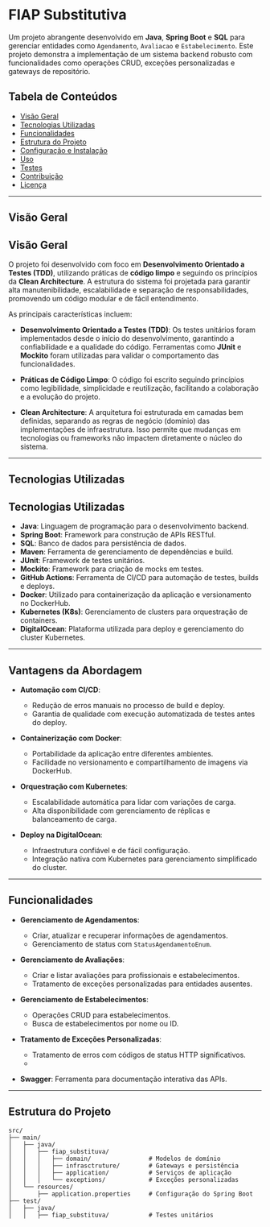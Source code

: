 # FIAP Substitutiva

Um projeto abrangente desenvolvido em **Java**, **Spring Boot** e **SQL** para gerenciar entidades como `Agendamento`, `Avaliacao` e `Estabelecimento`. Este projeto demonstra a implementação de um sistema backend robusto com funcionalidades como operações CRUD, exceções personalizadas e gateways de repositório.

## Tabela de Conteúdos

- [Visão Geral](#visão-geral)
- [Tecnologias Utilizadas](#tecnologias-utilizadas)
- [Funcionalidades](#funcionalidades)
- [Estrutura do Projeto](#estrutura-do-projeto)
- [Configuração e Instalação](#configuração-e-instalação)
- [Uso](#uso)
- [Testes](#testes)
- [Contribuição](#contribuição)
- [Licença](#licença)

---

## Visão Geral
## Visão Geral

O projeto foi desenvolvido com foco em **Desenvolvimento Orientado a Testes (TDD)**, utilizando práticas de **código limpo** e seguindo os princípios da **Clean Architecture**. A estrutura do sistema foi projetada para garantir alta manutenibilidade, escalabilidade e separação de responsabilidades, promovendo um código modular e de fácil entendimento.

As principais características incluem:

- **Desenvolvimento Orientado a Testes (TDD)**: Os testes unitários foram implementados desde o início do desenvolvimento, garantindo a confiabilidade e a qualidade do código. Ferramentas como **JUnit** e **Mockito** foram utilizadas para validar o comportamento das funcionalidades.

- **Práticas de Código Limpo**: O código foi escrito seguindo princípios como legibilidade, simplicidade e reutilização, facilitando a colaboração e a evolução do projeto.

- **Clean Architecture**: A arquitetura foi estruturada em camadas bem definidas, separando as regras de negócio (domínio) das implementações de infraestrutura. Isso permite que mudanças em tecnologias ou frameworks não impactem diretamente o núcleo do sistema.
---

## Tecnologias Utilizadas

## Tecnologias Utilizadas

- **Java**: Linguagem de programação para o desenvolvimento backend.
- **Spring Boot**: Framework para construção de APIs RESTful.
- **SQL**: Banco de dados para persistência de dados.
- **Maven**: Ferramenta de gerenciamento de dependências e build.
- **JUnit**: Framework de testes unitários.
- **Mockito**: Framework para criação de mocks em testes.
- **GitHub Actions**: Ferramenta de CI/CD para automação de testes, builds e deploys.
- **Docker**: Utilizado para containerização da aplicação e versionamento no DockerHub.
- **Kubernetes (K8s)**: Gerenciamento de clusters para orquestração de containers.
- **DigitalOcean**: Plataforma utilizada para deploy e gerenciamento do cluster Kubernetes.

---

## Vantagens da Abordagem

- **Automação com CI/CD**:
    - Redução de erros manuais no processo de build e deploy.
    - Garantia de qualidade com execução automatizada de testes antes do deploy.

- **Containerização com Docker**:
    - Portabilidade da aplicação entre diferentes ambientes.
    - Facilidade no versionamento e compartilhamento de imagens via DockerHub.

- **Orquestração com Kubernetes**:
    - Escalabilidade automática para lidar com variações de carga.
    - Alta disponibilidade com gerenciamento de réplicas e balanceamento de carga.

- **Deploy na DigitalOcean**:
    - Infraestrutura confiável e de fácil configuração.
    - Integração nativa com Kubernetes para gerenciamento simplificado do cluster.


---

## Funcionalidades

- **Gerenciamento de Agendamentos**:
    - Criar, atualizar e recuperar informações de agendamentos.
    - Gerenciamento de status com `StatusAgendamentoEnum`.

- **Gerenciamento de Avaliações**:
    - Criar e listar avaliações para profissionais e estabelecimentos.
    - Tratamento de exceções personalizadas para entidades ausentes.

- **Gerenciamento de Estabelecimentos**:
    - Operações CRUD para estabelecimentos.
    - Busca de estabelecimentos por nome ou ID.

- **Tratamento de Exceções Personalizadas**:
    - Tratamento de erros com códigos de status HTTP significativos.
    - 
- **Swagger**: Ferramenta para documentação interativa das APIs.
---

## Estrutura do Projeto

```plaintext
src/
├── main/
│   ├── java/
│   │   ├── fiap_substituva/
│   │   │   ├── domain/                # Modelos de domínio
│   │   │   ├── infrasctruture/        # Gateways e persistência
│   │   │   ├── application/           # Serviços de aplicação
│   │   │   └── exceptions/            # Exceções personalizadas
│   └── resources/
│       ├── application.properties     # Configuração do Spring Boot
├── test/
│   ├── java/
│   │   ├── fiap_substituva/           # Testes unitários